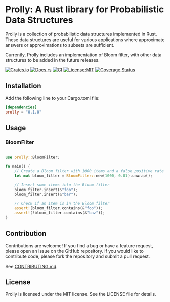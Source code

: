 # Prolly: A Rust library for Probabilistic Data Structures

Prolly is a collection of probabilistic data structures implemented in Rust. These data structures are useful for various applications where approximate answers or approximations to subsets are sufficient.

Currently, Prolly includes an implementation of Bloom filter, with other data structures to be added in the future releases.

[![Crates.io](https://img.shields.io/crates/v/prolly.svg)](https://crates.io/crates/prolly)
[![Docs.rs](https://docs.rs/prolly/badge.svg)](https://docs.rs/prolly)
[![CI](https://github.com/arunma/prolly/workflows/CI/badge.svg)](https://github.com/arunma/prolly/actions)
[![License:MIT](https://img.shields.io/badge/License-MIT-yellow.svg)](https://opensource.org/licenses/MIT)
[![Coverage Status](https://coveralls.io/repos/github/arunma/prolly/badge.svg?branch=main)](https://coveralls.io/github/arunma/prolly?branch=main)

## Installation

Add the following line to your Cargo.toml file:

```toml
[dependencies]
prolly = "0.1.0"
```
## Usage 

### BloomFilter

```rust

use prolly::BloomFilter;

fn main() {
    // Create a Bloom filter with 1000 items and a false positive rate of 1%
    let mut bloom_filter = BloomFilter::new(1000, 0.01).unwrap();

    // Insert some items into the Bloom filter
    bloom_filter.insert(&"foo");
    bloom_filter.insert(&"bar");

    // Check if an item is in the Bloom filter
    assert!(bloom_filter.contains(&"foo"));
    assert!(!bloom_filter.contains(&"baz"));
}
```

## Contribution
Contributions are welcome! If you find a bug or have a feature request, please open an issue on the GitHub repository. If you would like to contribute code, please fork the repository and submit a pull request.

See [CONTRIBUTING.md](CONTRIBUTING.md).


## License

Prolly is licensed under the MIT license. See the LICENSE file for details.



